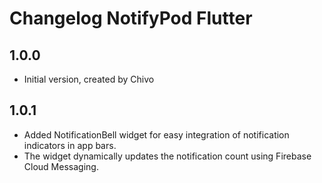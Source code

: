 # Changelog NotifyPod Flutter

## 1.0.0

- Initial version, created by Chivo

## 1.0.1

- Added NotificationBell widget for easy integration of notification indicators in app bars.
- The widget dynamically updates the notification count using Firebase Cloud Messaging.